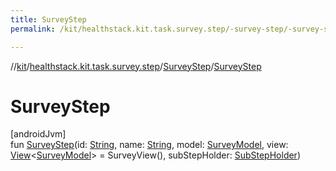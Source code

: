 ```yaml
---
title: SurveyStep
permalink: /kit/healthstack.kit.task.survey.step/-survey-step/-survey-step.html

---
```

//[kit](../../../index.html)/[healthstack.kit.task.survey.step](../index.html)/[SurveyStep](index.html)/[SurveyStep](-survey-step.html)



# SurveyStep



[androidJvm]\
fun [SurveyStep](-survey-step.html)(id: [String](https://kotlinlang.org/api/latest/jvm/stdlib/kotlin/-string/index.html), name: [String](https://kotlinlang.org/api/latest/jvm/stdlib/kotlin/-string/index.html), model: [SurveyModel](../../healthstack.kit.task.survey.model/-survey-model/index.html), view: [View](../../healthstack.kit.task.base/-view/index.html)&lt;[SurveyModel](../../healthstack.kit.task.survey.model/-survey-model/index.html)&gt; = SurveyView(), subStepHolder: [SubStepHolder](../../healthstack.kit.task.survey.question/-sub-step-holder/index.html))




